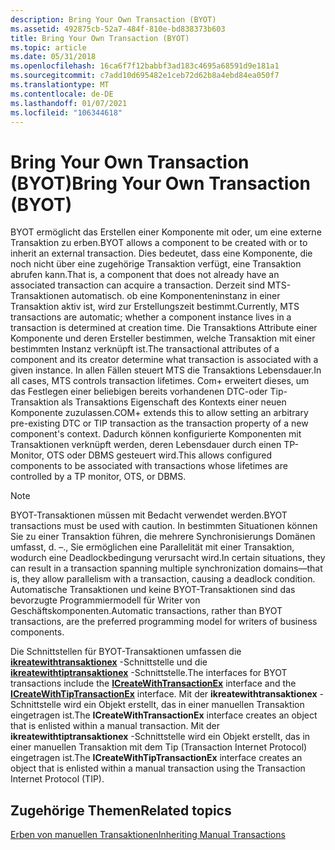 ```yaml
---
description: Bring Your Own Transaction (BYOT)
ms.assetid: 492875cb-52a7-484f-810e-bd838373b603
title: Bring Your Own Transaction (BYOT)
ms.topic: article
ms.date: 05/31/2018
ms.openlocfilehash: 16ca6f7f12babbf3ad183c4695a68591d9e181a1
ms.sourcegitcommit: c7add10d695482e1ceb72d62b8a4ebd84ea050f7
ms.translationtype: MT
ms.contentlocale: de-DE
ms.lasthandoff: 01/07/2021
ms.locfileid: "106344618"
---
```

# <a name="bring-your-own-transaction-byot"></a><span data-ttu-id="945bc-103">Bring Your Own Transaction (BYOT)</span><span class="sxs-lookup"><span data-stu-id="945bc-103">Bring Your Own Transaction (BYOT)</span></span>

<span data-ttu-id="945bc-104">BYOT ermöglicht das Erstellen einer Komponente mit oder, um eine externe Transaktion zu erben.</span><span class="sxs-lookup"><span data-stu-id="945bc-104">BYOT allows a component to be created with or to inherit an external transaction.</span></span> <span data-ttu-id="945bc-105">Dies bedeutet, dass eine Komponente, die noch nicht über eine zugehörige Transaktion verfügt, eine Transaktion abrufen kann.</span><span class="sxs-lookup"><span data-stu-id="945bc-105">That is, a component that does not already have an associated transaction can acquire a transaction.</span></span> <span data-ttu-id="945bc-106">Derzeit sind MTS-Transaktionen automatisch. ob eine Komponenteninstanz in einer Transaktion aktiv ist, wird zur Erstellungszeit bestimmt.</span><span class="sxs-lookup"><span data-stu-id="945bc-106">Currently, MTS transactions are automatic; whether a component instance lives in a transaction is determined at creation time.</span></span> <span data-ttu-id="945bc-107">Die Transaktions Attribute einer Komponente und deren Ersteller bestimmen, welche Transaktion mit einer bestimmten Instanz verknüpft ist.</span><span class="sxs-lookup"><span data-stu-id="945bc-107">The transactional attributes of a component and its creator determine what transaction is associated with a given instance.</span></span> <span data-ttu-id="945bc-108">In allen Fällen steuert MTS die Transaktions Lebensdauer.</span><span class="sxs-lookup"><span data-stu-id="945bc-108">In all cases, MTS controls transaction lifetimes.</span></span> <span data-ttu-id="945bc-109">Com+ erweitert dieses, um das Festlegen einer beliebigen bereits vorhandenen DTC-oder Tip-Transaktion als Transaktions Eigenschaft des Kontexts einer neuen Komponente zuzulassen.</span><span class="sxs-lookup"><span data-stu-id="945bc-109">COM+ extends this to allow setting an arbitrary pre-existing DTC or TIP transaction as the transaction property of a new component's context.</span></span> <span data-ttu-id="945bc-110">Dadurch können konfigurierte Komponenten mit Transaktionen verknüpft werden, deren Lebensdauer durch einen TP-Monitor, OTS oder DBMS gesteuert wird.</span><span class="sxs-lookup"><span data-stu-id="945bc-110">This allows configured components to be associated with transactions whose lifetimes are controlled by a TP monitor, OTS, or DBMS.</span></span>

> [!Note]  
> <span data-ttu-id="945bc-111">BYOT-Transaktionen müssen mit Bedacht verwendet werden.</span><span class="sxs-lookup"><span data-stu-id="945bc-111">BYOT transactions must be used with caution.</span></span> <span data-ttu-id="945bc-112">In bestimmten Situationen können Sie zu einer Transaktion führen, die mehrere Synchronisierungs Domänen umfasst, d. –., Sie ermöglichen eine Parallelität mit einer Transaktion, wodurch eine Deadlockbedingung verursacht wird.</span><span class="sxs-lookup"><span data-stu-id="945bc-112">In certain situations, they can result in a transaction spanning multiple synchronization domains—that is, they allow parallelism with a transaction, causing a deadlock condition.</span></span> <span data-ttu-id="945bc-113">Automatische Transaktionen und keine BYOT-Transaktionen sind das bevorzugte Programmiermodell für Writer von Geschäftskomponenten.</span><span class="sxs-lookup"><span data-stu-id="945bc-113">Automatic transactions, rather than BYOT transactions, are the preferred programming model for writers of business components.</span></span>

 

<span data-ttu-id="945bc-114">Die Schnittstellen für BYOT-Transaktionen umfassen die [**ikreatewithtransaktionex**](/windows/desktop/api/ComSvcs/nn-comsvcs-icreatewithtransactionex) -Schnittstelle und die [**ikreatewithtiptransaktionex**](/windows/desktop/api/ComSvcs/nn-comsvcs-icreatewithtiptransactionex) -Schnittstelle.</span><span class="sxs-lookup"><span data-stu-id="945bc-114">The interfaces for BYOT transactions include the [**ICreateWithTransactionEx**](/windows/desktop/api/ComSvcs/nn-comsvcs-icreatewithtransactionex) interface and the [**ICreateWithTipTransactionEx**](/windows/desktop/api/ComSvcs/nn-comsvcs-icreatewithtiptransactionex) interface.</span></span> <span data-ttu-id="945bc-115">Mit der **ikreatewithtransaktionex** -Schnittstelle wird ein Objekt erstellt, das in einer manuellen Transaktion eingetragen ist.</span><span class="sxs-lookup"><span data-stu-id="945bc-115">The **ICreateWithTransactionEx** interface creates an object that is enlisted within a manual transaction.</span></span> <span data-ttu-id="945bc-116">Mit der **ikreatewithtiptransaktionex** -Schnittstelle wird ein Objekt erstellt, das in einer manuellen Transaktion mit dem Tip (Transaction Internet Protocol) eingetragen ist.</span><span class="sxs-lookup"><span data-stu-id="945bc-116">The **ICreateWithTipTransactionEx** interface creates an object that is enlisted within a manual transaction using the Transaction Internet Protocol (TIP).</span></span>

## <a name="related-topics"></a><span data-ttu-id="945bc-117">Zugehörige Themen</span><span class="sxs-lookup"><span data-stu-id="945bc-117">Related topics</span></span>

<dl> <dt>

[<span data-ttu-id="945bc-118">Erben von manuellen Transaktionen</span><span class="sxs-lookup"><span data-stu-id="945bc-118">Inheriting Manual Transactions</span></span>](inheriting-manual-transactions.md)
</dt> </dl>

 

 



